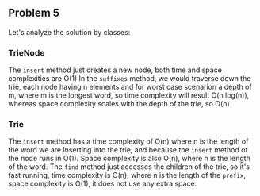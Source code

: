 ## Problem 5
Let's analyze the solution by classes:

### TrieNode
The `insert` method just creates a new node, both time and space complexities are O(1)
In the `suffixes` method, we would traverse down the trie, each node having n elements and for worst case scenarion a depth of m, where m is the longest word, so time complexity will result O(n log(n)), whereas space complexity scales with the depth of the trie, so O(n)

### Trie
The `insert` method has a time complexity of O(n) where n is the length of the word we are inserting into the trie, and because the `insert` method of the node runs in O(1). Space complexity is also O(n), where n is the length of the word.
The `find` method just accesses the children of the trie, so it's fast running,
time complexity is O(n), where n is the length of the `prefix`, space complexity is O(1), it does not use any extra space.